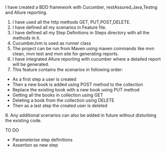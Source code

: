 I have created a BDD framework with Cucumber, restAssured,Java,Testng and Allure reporting.

1. I have used all the http methods GET, PUT,POST,DELETE.
2. I have defined all my scenarios in Feature file.
3. I have defined all my Step Definitions in Steps directory with all the methods in it.
4. CucumberJvm is used as runner class
5. The project can be run from Maven using maven commands like mvn clean, mvn test and mvn site for generating reports.
6. I have integrated Allure reporting with cucumber where a detailed report will be generated.
7. This feature contains the scenarios in following order:
  <ul>
  <li> As a first step a user is created </li>
  <li>Then a new book is added using POST method to the collection</li>
  <li>Replace the existing book with a new book using PUT method</li>
  <li>Getting all the books in collection using GET</li>
  <li>Deleting  a book from the collection using DELETE</li>
  <li>Then as a last step the created user is deleted</li>
  </ul>
8. Any additional scenarios can also be added in future without disturbing the existing code. 


TO DO 

- Parameterise step definitions
- Assertion as new step